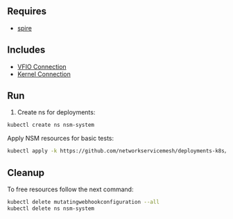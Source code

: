 ## Requires

- [spire](../spire)

## Includes

- [VFIO Connection](../use-cases/Vfio2Noop)
- [Kernel Connection](../use-cases/SriovKernel2Noop)

## Run

1. Create ns for deployments:
```bash
kubectl create ns nsm-system
```

Apply NSM resources for basic tests:
```bash
kubectl apply -k https://github.com/networkservicemesh/deployments-k8s/examples/sriov?ref=57d001e994d4524afa553eb70e792f14be6a4c0a
```

## Cleanup

To free resources follow the next command:
```bash
kubectl delete mutatingwebhookconfiguration --all
kubectl delete ns nsm-system
```
